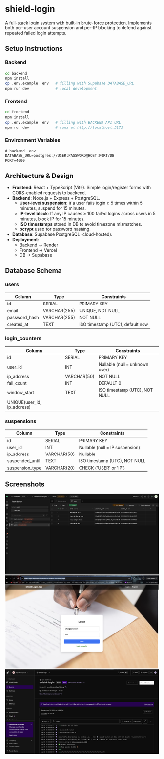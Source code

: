 # shield-login
A full-stack login system with built-in brute-force protection. Implements both per-user account suspension and per-IP blocking to defend against repeated failed login attempts.

## Setup Instructions

### Backend
```bash
cd backend
npm install
cp .env.example .env   # filling with Supabase DATABASE_URL
npm run dev            # local development
```

### Frontend
```bash
cd frontend
npm install
cp .env.example .env   # filling with BACKEND API URL
npm run dev            # runs at http://localhost:5173
```

### Environment Variables:
```env
# backend .env
DATABASE_URL=postgres://USER:PASSWORD@HOST:PORT/DB
PORT=4000
```

## Architecture & Design

- **Frontend**: React + TypeScript (Vite). Simple login/register forms with CORS-enabled requests to backend.  
- **Backend**: Node.js + Express + PostgreSQL.  
  - **User-level suspension**: If a user fails login ≥ 5 times within 5 minutes, suspend for 15 minutes.  
  - **IP-level block**: If any IP causes ≥ 100 failed logins across users in 5 minutes, block IP for 15 minutes.  
  - **ISO timestamps** stored in DB to avoid timezone mismatches.  
  - **bcrypt** used for password hashing.  
- **Database**: Supabase PostgreSQL (cloud-hosted).  
- **Deployment**:  
  - Backend → Render  
  - Frontend → Vercel  
  - DB → Supabase  

## Database Schema

### users
| Column        | Type        | Constraints                       |
|---------------|-------------|-----------------------------------|
| id            | SERIAL      | PRIMARY KEY                       |
| email         | VARCHAR(255)| UNIQUE, NOT NULL                  |
| password_hash | VARCHAR(255)| NOT NULL                          |
| created_at    | TEXT        | ISO timestamp (UTC), default now  |

### login_counters
| Column       | Type        | Constraints                       |
|--------------|-------------|-----------------------------------|
| id           | SERIAL      | PRIMARY KEY                       |
| user_id      | INT         | Nullable (null = unknown user)    |
| ip_address   | VARCHAR(50) | NOT NULL                          |
| fail_count   | INT         | DEFAULT 0                         |
| window_start | TEXT        | ISO timestamp (UTC), NOT NULL     |
| UNIQUE(user_id, ip_address)                                  |

### suspensions
| Column          | Type        | Constraints                       |
|-----------------|-------------|-----------------------------------|
| id              | SERIAL      | PRIMARY KEY                       |
| user_id         | INT         | Nullable (null = IP suspension)   |
| ip_address      | VARCHAR(50) | Nullable                          |
| suspended_until | TEXT        | ISO timestamp (UTC), NOT NULL     |
| suspension_type | VARCHAR(20) | CHECK ('USER' or 'IP')            |


## Screenshots

![Database](assets/images/image.png)
![Frontend on Vercel](assets/images/image-1.png)
![Backend on Render](assets/images/image-2.png)
